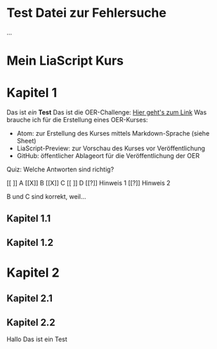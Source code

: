 # Test Datei zur Fehlersuche

...


# Mein LiaScript Kurs
# Kapitel 1
Das ist *ein* **Test**
Das ist die OER-Challenge: [Hier geht's zum Link](https://twillo-lehre-teilen.github.io/Train-The-Trainer/#/step4)
Was brauche ich für die Erstellung eines OER-Kurses:

- Atom: zur Erstellung des Kurses mittels Markdown-Sprache (siehe Sheet)
- LiaScript-Preview: zur Vorschau des Kurses vor Veröffentlichung
- GitHub: öffentlicher Ablageort für die Veröffentlichung der OER

Quiz: Welche Antworten sind richtig?

[[ ]] A
[[X]] B
[[X]] C
[[ ]] D
[[?]] Hinweis 1
[[?]] Hinweis 2

B und C sind korrekt, weil...

## Kapitel 1.1
## Kapitel 1.2
# Kapitel 2
## Kapitel 2.1
## Kapitel 2.2
Hallo
Das ist ein Test
